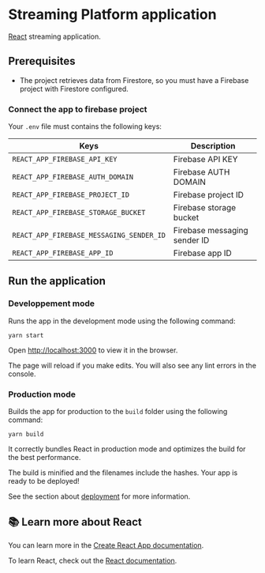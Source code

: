 # Streaming Platform application

[React](https://react.dev/) streaming application.

## Prerequisites

-   The project retrieves data from Firestore, so you must have a Firebase project with Firestore configured.

### Connect the app to firebase project

Your `.env` file must contains the following keys:

| Keys                                     | Description                  |
| ---------------------------------------- | ---------------------------- |
| `REACT_APP_FIREBASE_API_KEY`             | Firebase API KEY             |
| `REACT_APP_FIREBASE_AUTH_DOMAIN`         | Firebase AUTH DOMAIN         |
| `REACT_APP_FIREBASE_PROJECT_ID`          | Firebase project ID          |
| `REACT_APP_FIREBASE_STORAGE_BUCKET`      | Firebase storage bucket      |
| `REACT_APP_FIREBASE_MESSAGING_SENDER_ID` | Firebase messaging sender ID |
| `REACT_APP_FIREBASE_APP_ID`              | Firebase app ID              |

## Run the application

### Developpement mode

Runs the app in the development mode using the following command:

```
yarn start
```

Open [http://localhost:3000](http://localhost:3000) to view it in the browser.

The page will reload if you make edits. You will also see any lint errors in the console.

### Production mode

Builds the app for production to the `build` folder using the following command:

```
yarn build
```

It correctly bundles React in production mode and optimizes the build for the best performance.

The build is minified and the filenames include the hashes.
Your app is ready to be deployed!

See the section about [deployment](https://facebook.github.io/create-react-app/docs/deployment) for more information.

## 📚 Learn more about React

You can learn more in the [Create React App documentation](https://facebook.github.io/create-react-app/docs/getting-started).

To learn React, check out the [React documentation](https://react.dev/).
